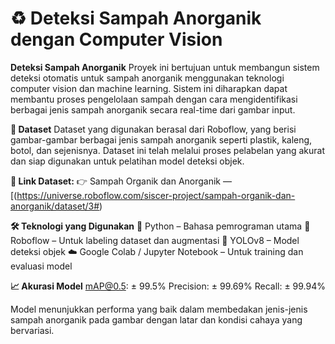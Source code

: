 # ♻️ Deteksi Sampah Anorganik dengan Computer Vision

**Deteksi Sampah Anorganik**
Proyek ini bertujuan untuk membangun sistem deteksi otomatis untuk sampah anorganik menggunakan teknologi computer vision dan machine learning. Sistem ini diharapkan dapat membantu proses pengelolaan sampah dengan cara mengidentifikasi berbagai jenis sampah anorganik secara real-time dari gambar input.

**🧪 Dataset**
Dataset yang digunakan berasal dari Roboflow, yang berisi gambar-gambar berbagai jenis sampah anorganik seperti plastik, kaleng, botol, dan sejenisnya. Dataset ini telah melalui proses pelabelan yang akurat dan siap digunakan untuk pelatihan model deteksi objek.

**🔗 Link Dataset:**
👉 Sampah Organik dan Anorganik — [(https://universe.roboflow.com/siscer-project/sampah-organik-dan-anorganik/dataset/3#)

**🛠 Teknologi yang Digunakan**
🐍 Python – Bahasa pemrograman utama
🧪 Roboflow – Untuk labeling dataset dan augmentasi
🔎 YOLOv8 – Model deteksi objek
☁️ Google Colab / Jupyter Notebook – Untuk training dan evaluasi model

**📈 Akurasi Model**
mAP@0.5: ± 99.5%
Precision: ± 	99.69%
Recall: ± 	99.94%

Model menunjukkan performa yang baik dalam membedakan jenis-jenis sampah anorganik pada gambar dengan latar dan kondisi cahaya yang bervariasi.
